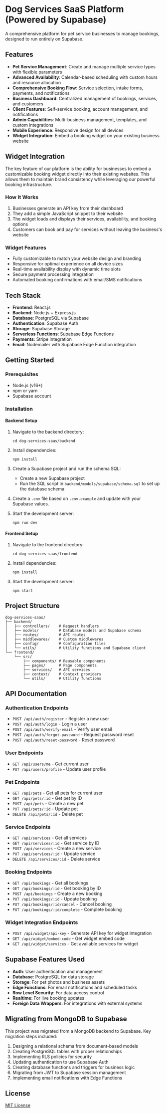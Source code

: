 # Dog Services SaaS Platform (Powered by Supabase)

A comprehensive platform for pet service businesses to manage bookings, designed to run entirely on Supabase.

## Features

- **Pet Service Management**: Create and manage multiple service types with flexible parameters
- **Advanced Availability**: Calendar-based scheduling with custom hours and resource allocation
- **Comprehensive Booking Flow**: Service selection, intake forms, payments, and notifications
- **Business Dashboard**: Centralized management of bookings, services, and customers
- **Client Features**: Self-service booking, account management, and notifications
- **Admin Capabilities**: Multi-business management, templates, and custom integrations
- **Mobile Experience**: Responsive design for all devices
- **Widget Integration**: Embed a booking widget on your existing business website

## Widget Integration

The key feature of our platform is the ability for businesses to embed a customizable booking widget directly into their existing websites. This allows them to maintain brand consistency while leveraging our powerful booking infrastructure.

### How It Works

1. Businesses generate an API key from their dashboard
2. They add a simple JavaScript snippet to their website
3. The widget loads and displays their services, availability, and booking options
4. Customers can book and pay for services without leaving the business's website

### Widget Features

- Fully customizable to match your website design and branding
- Responsive for optimal experience on all device sizes
- Real-time availability display with dynamic time slots
- Secure payment processing integration
- Automated booking confirmations with email/SMS notifications

## Tech Stack

- **Frontend**: React.js
- **Backend**: Node.js + Express.js
- **Database**: PostgreSQL via Supabase
- **Authentication**: Supabase Auth
- **Storage**: Supabase Storage
- **Serverless Functions**: Supabase Edge Functions
- **Payments**: Stripe integration
- **Email**: Nodemailer with Supabase Edge Function integration

## Getting Started

### Prerequisites

- Node.js (v16+)
- npm or yarn
- Supabase account

### Installation

#### Backend Setup

1. Navigate to the backend directory:
   ```
   cd dog-services-saas/backend
   ```

2. Install dependencies:
   ```
   npm install
   ```

3. Create a Supabase project and run the schema SQL:
   - Create a new Supabase project
   - Run the SQL script in `backend/models/supabase/schema.sql` to set up the database schema

4. Create a `.env` file based on `.env.example` and update with your Supabase values.

5. Start the development server:
   ```
   npm run dev
   ```

#### Frontend Setup

1. Navigate to the frontend directory:
   ```
   cd dog-services-saas/frontend
   ```

2. Install dependencies:
   ```
   npm install
   ```

3. Start the development server:
   ```
   npm start
   ```

## Project Structure

```
dog-services-saas/
├── backend/
│   ├── controllers/    # Request handlers
│   ├── models/         # Database models and Supabase schema
│   ├── routes/         # API routes
│   ├── middlewares/    # Custom middlewares
│   ├── config/         # Configuration files
│   └── utils/          # Utility functions and Supabase client
└── frontend/
    └── src/
        ├── components/ # Reusable components
        ├── pages/      # Page components
        ├── services/   # API services
        ├── context/    # Context providers
        └── utils/      # Utility functions
```

## API Documentation

### Authentication Endpoints

- `POST /api/auth/register` - Register a new user
- `POST /api/auth/login` - Login a user
- `POST /api/auth/verify-email` - Verify user email
- `POST /api/auth/forgot-password` - Request password reset
- `POST /api/auth/reset-password` - Reset password

### User Endpoints

- `GET /api/users/me` - Get current user
- `PUT /api/users/profile` - Update user profile

### Pet Endpoints

- `GET /api/pets` - Get all pets for current user
- `GET /api/pets/:id` - Get pet by ID
- `POST /api/pets` - Create a new pet
- `PUT /api/pets/:id` - Update pet
- `DELETE /api/pets/:id` - Delete pet

### Service Endpoints

- `GET /api/services` - Get all services
- `GET /api/services/:id` - Get service by ID
- `POST /api/services` - Create a new service
- `PUT /api/services/:id` - Update service
- `DELETE /api/services/:id` - Delete service

### Booking Endpoints

- `GET /api/bookings` - Get all bookings
- `GET /api/bookings/:id` - Get booking by ID
- `POST /api/bookings` - Create a new booking
- `PUT /api/bookings/:id` - Update booking
- `PUT /api/bookings/:id/cancel` - Cancel booking
- `PUT /api/bookings/:id/complete` - Complete booking

### Widget Integration Endpoints

- `POST /api/widget/api-key` - Generate API key for widget integration
- `GET /api/widget/embed-code` - Get widget embed code
- `GET /api/widget/services` - Get available services for widget

## Supabase Features Used

- **Auth**: User authentication and management
- **Database**: PostgreSQL for data storage
- **Storage**: For pet photos and business assets
- **Edge Functions**: For email notifications and scheduled tasks
- **Row Level Security**: For data access control
- **Realtime**: For live booking updates
- **Foreign Data Wrappers**: For integrations with external systems

## Migrating from MongoDB to Supabase

This project was migrated from a MongoDB backend to Supabase. Key migration steps included:

1. Designing a relational schema from document-based models
2. Creating PostgreSQL tables with proper relationships
3. Implementing RLS policies for security
4. Updating authentication to use Supabase Auth
5. Creating database functions and triggers for business logic
6. Migrating from JWT to Supabase session management
7. Implementing email notifications with Edge Functions

## License

[MIT License](LICENSE)